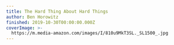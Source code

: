 ```yaml
---
title: The Hard Thing About Hard Things
author: Ben Horowitz
finished: 2019-10-30T00:00:00.000Z
coverImage: >-
  https://m.media-amazon.com/images/I/810u9MkT3SL._SL1500_.jpg
---
```

